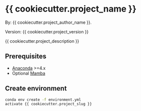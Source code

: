 # {{ cookiecutter.project_name }}

By: {{ cookiecutter.project_author_name }}.

Version: {{ cookiecutter.project_version }}

{{ cookiecutter.project_description }}

## Prerequisites

- [Anaconda](https://www.anaconda.com/download/) >=4.x
- Optional [Mamba](https://mamba.readthedocs.io/en/latest/)

## Create environment

```bash
conda env create -f environment.yml
activate {{ cookiecutter.project_slug }}
